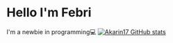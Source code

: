 # Hello I'm Febri

I'm a newbie in programming💻
[![Akarin17 GitHub stats](https://github-readme-stats.vercel.app/api?username=Akarin17)](https://github.com/Akarin17/github-readme-stats)

